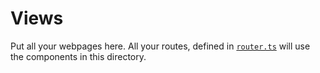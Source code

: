 # Views

Put all your webpages here. All your routes, defined in [`router.ts`](../router.ts) will use the components in this directory.
